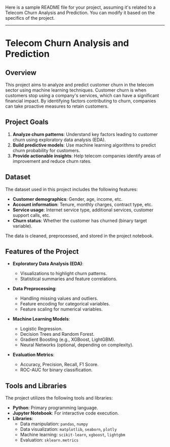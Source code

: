 Here is a sample README file for your project, assuming it's related to a Telecom Churn Analysis and Prediction. You can modify it based on the specifics of the project.

* * *

Telecom Churn Analysis and Prediction
=====================================

Overview
--------

This project aims to analyze and predict customer churn in the telecom sector using machine learning techniques. Customer churn is when customers stop using a company's services, which can have a significant financial impact. By identifying factors contributing to churn, companies can take proactive measures to retain customers.

Project Goals
-------------

1.  **Analyze churn patterns**: Understand key factors leading to customer churn using exploratory data analysis (EDA).
2.  **Build predictive models**: Use machine learning algorithms to predict churn probability for customers.
3.  **Provide actionable insights**: Help telecom companies identify areas of improvement and reduce churn rates.

Dataset
-------

The dataset used in this project includes the following features:

*   **Customer demographics**: Gender, age, income, etc.
*   **Account information**: Tenure, monthly charges, contract type, etc.
*   **Service usage**: Internet service type, additional services, customer support calls, etc.
*   **Churn status**: Whether the customer has churned (binary target variable).

The data is cleaned, preprocessed, and stored in the project notebook.

Features of the Project
-----------------------

*   **Exploratory Data Analysis (EDA)**:
    
    *   Visualizations to highlight churn patterns.
    *   Statistical summaries and feature correlations.
*   **Data Preprocessing**:
    
    *   Handling missing values and outliers.
    *   Feature encoding for categorical variables.
    *   Feature scaling for numerical variables.
*   **Machine Learning Models**:
    
    *   Logistic Regression.
    *   Decision Trees and Random Forest.
    *   Gradient Boosting (e.g., XGBoost, LightGBM).
    *   Neural Networks (optional, depending on complexity).
*   **Evaluation Metrics**:
    
    *   Accuracy, Precision, Recall, F1 Score.
    *   ROC-AUC for binary classification.

Tools and Libraries
-------------------

The project utilizes the following tools and libraries:

*   **Python**: Primary programming language.
*   **Jupyter Notebook**: For interactive code execution.
*   **Libraries**:
    *   Data manipulation: `pandas`, `numpy`
    *   Data visualization: `matplotlib`, `seaborn`, `plotly`
    *   Machine learning: `scikit-learn`, `xgboost`, `lightgbm`
    *   Evaluation: `sklearn.metrics`
